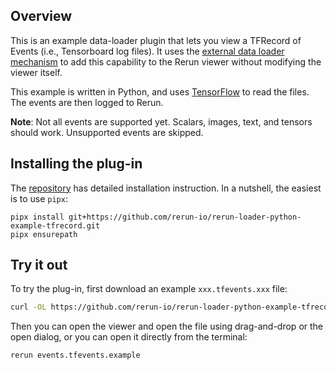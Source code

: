 <!--[metadata]
title = "TFRecord Loader"
source = "https://github.com/rerun-io/rerun-loader-python-example-tfrecord"
tags = ["2D", "Tensor", "Loader", "Time series"]
thumbnail = "https://static.rerun.io/tfrecord_loader/26da14f065a3d12322890d2842c988031113bd7b/480w.png"
thumbnail_dimensions = [480, 480]
-->

<picture>
  <img src="https://static.rerun.io/tfrecord_loader/98e2cbc73e61682f3932ed591f3b34bd512c1064/full.png" alt="">
  <source media="(max-width: 480px)" srcset="https://static.rerun.io/tfrecord_loader/98e2cbc73e61682f3932ed591f3b34bd512c1064/480w.png">
  <source media="(max-width: 768px)" srcset="https://static.rerun.io/tfrecord_loader/98e2cbc73e61682f3932ed591f3b34bd512c1064/768w.png">
  <source media="(max-width: 1024px)" srcset="https://static.rerun.io/tfrecord_loader/98e2cbc73e61682f3932ed591f3b34bd512c1064/1024w.png">
  <source media="(max-width: 1200px)" srcset="https://static.rerun.io/tfrecord_loader/98e2cbc73e61682f3932ed591f3b34bd512c1064/1200w.png">
</picture>


## Overview

This is an example data-loader plugin that lets you view a TFRecord of Events (i.e., Tensorboard log files). It uses the [external data loader mechanism](https://www.rerun.io/docs/howto/open-any-file#external-dataloaders) to add this capability to the Rerun viewer without modifying the viewer itself.

This example is written in Python, and uses [TensorFlow](https://www.tensorflow.org/) to read the files. The events are then logged to Rerun.

**Note**: Not all events are supported yet. Scalars, images, text, and tensors should work. Unsupported events are skipped.


## Installing the plug-in

The [repository](https://github.com/rerun-io/rerun-loader-python-example-tfrecord) has detailed installation instruction. In a nutshell, the easiest is to use `pipx`:

```
pipx install git+https://github.com/rerun-io/rerun-loader-python-example-tfrecord.git
pipx ensurepath
```


## Try it out

To try the plug-in, first download an example `xxx.tfevents.xxx` file:

```bash
curl -OL https://github.com/rerun-io/rerun-loader-python-example-tfrecord/raw/main/events.tfevents.example
```

Then you can open the viewer and open the file using drag-and-drop or the open dialog, or you can open it directly from the terminal:

```bash
rerun events.tfevents.example
```
